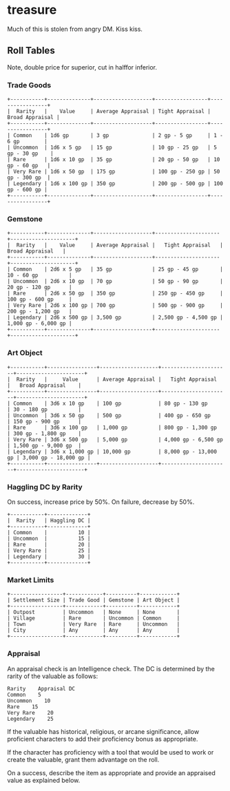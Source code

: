 # treasure
Much of this is stolen from angry DM. Kiss kiss.

## Roll Tables
Note, double price for superior, cut in halffor inferior.

### Trade Goods

```
+-----------+--------------+-------------------+-----------------+-----------------+
|  Rarity   |    Value     | Average Appraisal | Tight Appraisal | Broad Appraisal |
+-----------+--------------+-------------------+-----------------+-----------------+
| Common    | 1d6 gp       | 3 gp              | 2 gp - 5 gp     | 1 - 6 gp        |
| Uncommon  | 1d6 x 5 gp   | 15 gp             | 10 gp - 25 gp   | 5 gp - 30 gp    |
| Rare      | 1d6 x 10 gp  | 35 gp             | 20 gp - 50 gp   | 10 gp - 60 gp   |
| Very Rare | 1d6 x 50 gp  | 175 gp            | 100 gp - 250 gp | 50 gp - 300 gp  |
| Legendary | 1d6 x 100 gp | 350 gp            | 200 gp - 500 gp | 100 gp - 600 gp |
+-----------+--------------+-------------------+-----------------+-----------------+
```

### Gemstone
```
+-----------+--------------+-------------------+---------------------+---------------------+
|  Rarity   |    Value     | Average Appraisal |   Tight Appraisal   |   Broad Appraisal   |
+-----------+--------------+-------------------+---------------------+---------------------+
| Common    | 2d6 x 5 gp   | 35 gp             | 25 gp - 45 gp       | 10 - 60 gp          |
| Uncommon  | 2d6 x 10 gp  | 70 gp             | 50 gp - 90 gp       | 20 gp - 120 gp      |
| Rare      | 2d6 x 50 gp  | 350 gp            | 250 gp - 450 gp     | 100 gp - 600 gp     |
| Very Rare | 2d6 x 100 gp | 700 gp            | 500 gp - 900 gp     | 200 gp - 1,200 gp   |
| Legendary | 2d6 x 500 gp | 3,500 gp          | 2,500 gp - 4,500 gp | 1,000 gp - 6,000 gp |
+-----------+--------------+-------------------+---------------------+---------------------+
```

### Art Object
```
+-----------+----------------+-------------------+----------------------+----------------------+
|  Rarity   |     Value      | Average Appraisal |   Tight Appraisal    |   Broad Appraisal    |
+-----------+----------------+-------------------+----------------------+----------------------+
| Common    | 3d6 x 10 gp    | 100 gp            | 80 gp - 130 gp       | 30 - 180 gp          |
| Uncommon  | 3d6 x 50 gp    | 500 gp            | 400 gp - 650 gp      | 150 gp - 900 gp      |
| Rare      | 3d6 x 100 gp   | 1,000 gp          | 800 gp - 1,300 gp    | 300 gp - 1,800 gp    |
| Very Rare | 3d6 x 500 gp   | 5,000 gp          | 4,000 gp - 6,500 gp  | 1,500 gp - 9,000 gp  |
| Legendary | 3d6 x 1,000 gp | 10,000 gp         | 8,000 gp - 13,000 gp | 3,000 gp - 18,000 gp |
+-----------+----------------+-------------------+----------------------+----------------------+
```

### Haggling DC by Rarity
On success, increase price by 50%. On failure, decrease by 50%.


```
+-----------+-------------+
|  Rarity   | Haggling DC |
+-----------+-------------+
| Common    |          10 |
| Uncommon  |          15 |
| Rare      |          20 |
| Very Rare |          25 |
| Legendary |          30 |
+-----------+-------------+
```

### Market Limits

```
+-----------------+------------+----------+------------+
| Settlement Size | Trade Good | Gemstone | Art Object |
+-----------------+------------+----------+------------+
| Outpost         | Uncommon   | None     | None       |
| Village         | Rare       | Uncommon | Common     |
| Town            | Very Rare  | Rare     | Uncommon   |
| City            | Any        | Any      | Any        |
+-----------------+------------+----------+------------+
```

### Appraisal
An appraisal check is an Intelligence check. The DC is determined by the rarity of the valuable as follows:

```
Rarity    Appraisal DC
Common    5
Uncommon    10
Rare    15
Very Rare    20
Legendary    25
```
If the valuable has historical, religious, or arcane significance, allow proficient characters to add their proficiency bonus as appropriate.

If the character has proficiency with a tool that would be used to work or create the valuable, grant them advantage on the roll.

On a success, describe the item as appropriate and provide an appraised value as explained below.

